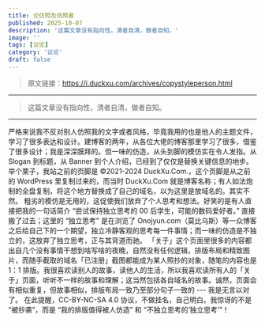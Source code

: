 ```yaml
---
title: 论仿照及仿照者
published: 2025-10-07
description: '这篇文章没有指向性，清者自清，做者自知。'
image: ''
tags: [议论]
category: '议论'
draft: false 
---
```


> 原文链接：https://i.duckxu.com/archives/copystyleperson.html

***

> 这篇文章没有指向性，清者自清，做者自知。

------

严格来说我不反对别人仿照我的文字或者风格，毕竟我用的也是他人的主题文件，学习了很多表达和设计。建博客的两年，从各位大佬的博客那里学习了很多，借鉴了很多设计；我是深深膜拜的。但一味的仿造，从头到脚的模仿实在令人发指。从 Slogan 到标题，从 Banner 到个人介绍，已经到了仅仅是替换关键信息的地步。
举个栗子，我站之前的页脚是 ©2021-2024 DuckXu.Com.，这个页脚是从之前的 WordPress 里复制过来的，而当时 DuckXu.Com 就是博客名称；有人如法炮制的全盘复制，将这个地方替换成了自己的域名，以为这里是放域名的。其实不然。
粗劣的模仿是无用的，这促使我们放弃了个人思考和想法。好笑的是有人直接把我的一句话简介 “尝试保持独立思考的 00 后学生，可能的数码爱好者。” 直接搬了过去；这里的 “独立思考” 是在浏览了 Onojyun.com（莫比乌斯）等一众博客之后给自己下的一个期望，独立冷静客观的思考每一件事情；而一味的仿造是不独立的，这放弃了独立思考，正与其背道而驰。
「关于」这个页面里很多的内容都出自几个没有事情干想到啥写啥的夜晚，自然没有任何逻辑，排版布局和精致图片，而随手截取的域名「已注册」截图都能成为某人照抄的对象，随笔的内容也是 1：1 排版。我很喜欢读别人的故事，读他人的生活，所以我喜欢读所有人的「关于」页面，听听不一样的故事和理解；这当然包括各自域名的故事。诚然，页面会有相似重复，但故事相似，排版布局一致乃至部分句子一致的 --- 我是无言以对了。
在此提醒，CC-BY-NC-SA 4.0 协议，不做挂名，自己明白。我惊讶的不是 “被抄袭”，而是 “我的排版值得被人仿造” 和 “不独立思考的‘独立思考’”！
